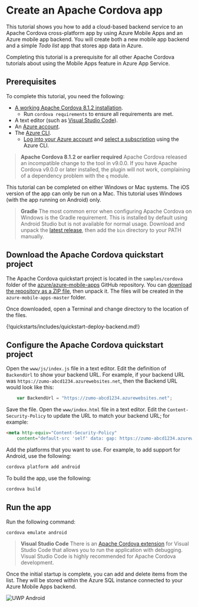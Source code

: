 # Create an Apache Cordova app

This tutorial shows you how to add a cloud-based backend service to an Apache Cordova cross-platform app by using Azure Mobile Apps and an Azure mobile app backend.  You will create both a new mobile app backend and a simple *Todo list* app that stores app data in Azure.

Completing this tutorial is a prerequisite for all other Apache Cordova tutorials about using the Mobile Apps feature in Azure App Service.

## Prerequisites

To complete this tutorial, you need the following:

* [A working Apache Cordova 8.1.2 installation](https://cordova.apache.org/docs/en/latest/).
    * Run `cordova requirements` to ensure all requirements are met.
* A text editor (such as [Visual Studio Code](https://visualstudio.com/code)).
* An [Azure account](https://azure.microsoft.com/pricing/free-trial).
* The [Azure CLI](https://docs.microsoft.com/cli/azure/install-azure-cli).
    * [Log into your Azure account](https://docs.microsoft.com/cli/azure/authenticate-azure-cli) and [select a subscription](https://docs.microsoft.com/cli/azure/manage-azure-subscriptions-azure-cli) using the Azure CLI.

> **Apache Cordova 8.1.2 or earlier required**
> Apache Cordova released an incompatible change to the tool in v9.0.0.  If you have Apache Cordova v9.0.0 or later installed, the plugin will not work, complaining of a dependency problem with the `q` module.

This tutorial can be completed on either Windows or Mac systems.  The iOS version of the app can only be run on a Mac.  This tutorial uses Windows (with the app running on Android) only.

> **Gradle**
> The most common error when configuring Apache Cordova on Windows is the Gradle requirement.  This is installed by default using Android Studio but is not available for normal usage.  Download and unpack the [latest release](https://gradle.org/releases/), then add the `bin` directory to your PATH manually.

## Download the Apache Cordova quickstart project

The Apache Cordova quickstart project is located in the `samples/cordova` folder of the [azure/azure-mobile-apps](https://github.com/azure/azure-mobile-apps) GitHub repository.  You can [download the repository as a ZIP file](https://github.com/Azure/azure-mobile-apps/archive/master.zip), then unpack it.  The files will be created in the `azure-mobile-apps-master` folder.

Once downloaded, open a Terminal and change directory to the location of the files.

{!quickstarts/includes/quickstart-deploy-backend.md!}

## Configure the Apache Cordova quickstart project

Open the `www/js/index.js` file in a text editor.  Edit the definition of `BackendUrl` to show your backend URL.  For example, if your backend URL was `https://zumo-abcd1234.azurewebsites.net`, then the Backend URL would look like this:

``` javascript linenums="4"
    var BackendUrl = "https://zumo-abcd1234.azurewebsites.net";
```

Save the file.  Open the `www/index.html` file in a text editor.  Edit the `Content-Security-Policy` to update the URL to match your backend URL; for example:

``` html linenums="5"
<meta http-equiv="Content-Security-Policy" 
    content="default-src 'self' data: gap: https://zumo-abcd1234.azurewebsites.net; style-src 'self'; media-src *;">
```

Add the platforms that you want to use.  For example, to add support for Android, use the following:

``` bash
cordova platform add android
```

To build the app, use the following:

``` bash
cordova build
```

## Run the app

Run the following command:

``` bash
cordova emulate android
```

> **Visual Studio Code**
> There is an [Apache Cordova extension](https://marketplace.visualstudio.com/items?itemName=Msjsdiag.cordova-tools) for Visual Studio Code that allows you to run the application with debugging.  Visual Studio Code is highly recommended for Apache Cordova development.

Once the initial startup is complete, you can add and delete items from the list.  They will be stored within the Azure SQL instance connected to your Azure Mobile Apps backend.

![UWP Android](./media/cordova-startup.png)


